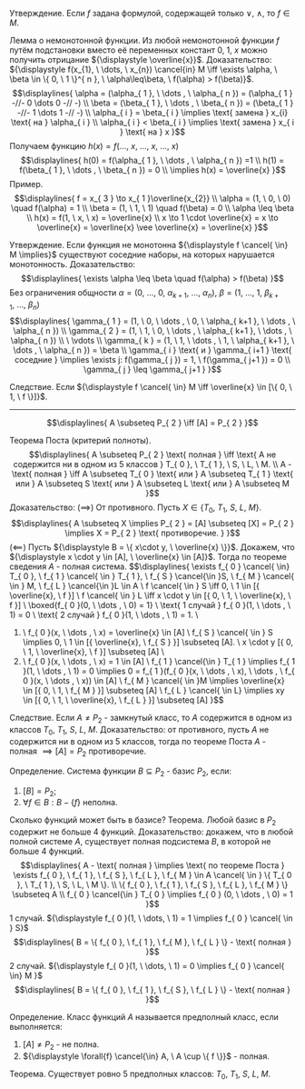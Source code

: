 Утверждение. Если ${\displaystyle f}$ задана формулой, содержащей только ${\displaystyle \vee, \ \wedge}$, то ${\displaystyle f \in M}$.

Лемма о немонотонной функции. Из любой немонотонной функции ${\displaystyle f}$ путём подстановки вместо её переменных констант ${\displaystyle 0, \ 1, \ x}$ можно получить отрицание ${\displaystyle \overline{x}}$.
Доказательство: ${\displaystyle f(x_{1}, \ \dots, \ x_{n}) \cancel{in} M \iff \exists \alpha, \ \beta \in \{ 0, \ 1 \}^{ n }, \ \alpha\leq\beta, \ f(\alpha) > f(\beta)}$.
$$\displaylines{
\alpha = (\alpha_{ 1 }, \  \dots , \  \alpha_{ n }) = (\alpha_{ 1 } -//- 0 \dots  0 -// -) \\
\beta = (\beta_{ 1 }, \  \dots , \  \beta_{ n }) = (\beta_{ 1 } -//- 1 \dots  1 -// -) \\
\alpha_{ i } = \beta_{ i } \implies \text{ замена } x_{i} \text{ на } \alpha_{ i } \\
\alpha_{ i } < \beta_{ i } \implies \text{ замена } x_{ i } \text{ на } x
}$$
Получаем функцию ${\displaystyle h(x) = f(\dots, \ x, \ \dots, \ x, \ \dots, \ x)}$
$$\displaylines{
h(0) = f(\alpha_{ 1 }, \  \dots , \  \alpha_{ n }) =1 \\
h(1) = f(\beta_{ 1 }, \  \dots , \  \beta_{ n }) = 0 \\
\implies  h(x) = \overline{x} 
}$$
Пример.
$$\displaylines{
f = x_{ 3 } \to x_{ 1 }\overline{x_{2}} \\
\alpha = (1, \  0, \  0) \quad f(\alpha) = 1 \\
\beta = (1, \  1, \  1) \quad f(\beta) = 0 \\
\alpha \leq \beta \\
h(x) = f(1, \  x, \  x) = \overline{x} \\
x \to  1 \cdot  \overline{x} = x \to  \overline{x} = \overline{x} \vee \overline{x} = \overline{x}
}$$

Утверждение. Если функция не монотонна ${\displaystyle f \cancel{ \in} M \implies}$ существуют соседние наборы, на которых нарушается монотонность.
Доказательство:
$$\displaylines{
\exists \alpha \leq \beta \quad f(\alpha) > f(\beta)
}$$
Без ограничения общности ${\displaystyle \alpha = (0, \ \dots, \ 0, \ \alpha_{ k+1 }, \ \dots, \ \alpha_{ n }), \  \beta = (1, \ \dots, \ 1, \ \beta_{ k+1 }, \ \dots, \ \beta_{ n })}$
$$\displaylines{
\gamma_{ 1 } = (1, \  0, \  \dots , \  0, \  \alpha_{ k+1 }, \  \dots , \  \alpha_{ n }) \\
\gamma_{ 2 } = (1, \  1, \  0, \  \dots , \  \alpha_{ k+1 }, \  \dots , \  \alpha_{ n }) \\
 \ \vdots \\
 \gamma_{ k } = (1, \  1, \  \dots , \  1, \  \alpha_{ k+1 }, \  \dots , \  \alpha_{ n }) = \beta \\
 \gamma_{ i } \text{ и } \gamma_{ i+1 } \text{ соседние } \implies \exists j: f(\gamma_{ j }) = 1, \   f(\gamma_{ j+1 }) = 0 \\
 \gamma_{ j } \leq  \gamma_{ j+1 }  
}$$

Следствие. Если ${\displaystyle f \cancel{ \in} M \iff \overline{x} \in [\{ 0, \ 1, \ f \}]}$.

---
$$\displaylines{ 
A \subseteq P_{ 2 } \iff [A] = P_{ 2 }
}$$

Теорема Поста (критерий полноты).
$$\displaylines{
A \subseteq P_{ 2 } \text{ полная } \iff \text{ A не содержится ни в одном из 5 классов } T_{ 0 }, \  T_{ 1 }, \  S, \  L, \ M. \\
A - \text{ полная } \iff A \subseteq T_{ 0 } \text{ или } A \subseteq T_{ 1 } \text{ или } A \subseteq S \text{ или } A \subseteq L \text{ или } A \subseteq M
}$$
Доказательство:
${\displaystyle (\implies)}$ От противного. Пусть ${\displaystyle X \in \{ T_{ 0 }, \ T_{ 1 }, \ S, \ L, \ M \}}$. 
$$\displaylines{
A \subseteq X \implies P_{ 2 } = [A] \subseteq [X] = P_{ 2 } \implies  X = P_{ 2 } \text{ противоречие. }  
}$$
${\displaystyle (\impliedby)}$ Пусть ${\displaystyle B = \{ x\cdot y, \ \overline{x} \}}$. Докажем, что ${\displaystyle x \cdot y \in [A], \ \overline{x} \in [A]}$. Тогда по теореме сведения ${\displaystyle A}$ - полная система.
$$\displaylines{
\exists f_{ 0 } \cancel{ \in} T_{ 0 }, \  f_{ 1 } \cancel{ \in } T_{ 1 }, \  f_{ S } \cancel{\in }S, \  f_{ M } \cancel{ \in } M, \  f_{ L } \cancel{\in }L \in  A \\
f \cancel{ \in } S \iff  0, \  1 \in  [\{ \overline{x}, \  f \}] \\
f \cancel{ \in } L \iff  x \cdot  y \in  [\{ 0, \  1, \  \overline{x}, \  f \}] \\
\boxed{f_{ 0 }(0, \  \dots , \  0) = 1} \\
\text{ 1 случай } f_{ 0 }(1, \  \dots , \  1) = 0 \\
\text{ 2 случай } f_{ 0 }(1, \  \dots , \  1) = 1. \\
1) \ f_{ 0 }(x, \  \dots , \  x) = \overline{x} \in  [A] \\
f_{ S } \cancel{ \in } S \implies 0, \  1 \in  [\{ \overline{x}, \  f_{ S } \}] \subseteq [A].  \\
x \cdot y  [\{ 0, \  1, \  \overline{x}, \  f \}] \subseteq [A] \\
2) \ f_{ 0 }(x, \  \dots , \ x) = 1 \in  [A] \\
f_{ 1 } \cancel{\in } T_{ 1 } \implies  f_{ 1 }(1, \  \dots , \  1) = 0 \implies  0 = f_{ 1 }(f_{ 0 }(x, \  \dots , \  x), \  \dots , \  f_{ 0 }(x, \  \dots , \  x)) \in [A] \\
f_{ M } \cancel{ \in }M \implies  \overline{x} \in [\{ 0, \  1, \  f_{ M } \}] \subseteq [A] \\
f_{ L } \cancel{ \in  L} \implies  xy \in  [\{ 0, \  1, \  \overline{x}, \  f_{ L } \}] \subseteq [A]
}$$

Следствие. Если ${\displaystyle A \neq P_{ 2 }}$ - замкнутый класс, то ${\displaystyle A}$ содержится в одном из классов ${\displaystyle T_{ 0 }, \ T_{ 1 }, \ S, \ L, \ M}$.
Доказательство: от противного, пусть ${\displaystyle A}$ не содержится ни в одном из 5 классов, тогда по теореме Поста ${\displaystyle A}$ - полная ${\displaystyle \implies [A] = P_{ 2 }}$ противоречие.


Определение. Система функции ${\displaystyle B \subseteq P_{ 2 }}$ - базис ${\displaystyle P_{ 2 }}$, если:
1. ${\displaystyle [B] = P_{ 2 }}$;
2. ${\displaystyle \forall{f \in B}: B - \{ f \}}$ неполна.

Сколько функций может быть в базисе?
Теорема. Любой базис в ${\displaystyle P_{ 2 }}$ содержит не больше 4 функций.
Доказательство: докажем, что в любой полной системе ${\displaystyle A}$, существует полная подсистема ${\displaystyle B}$, в которой не больше 4 функций.
$$\displaylines{
A - \text{ полная } \implies \text{ по теореме Поста } \exists f_{ 0 }, \  f_{ 1 }, \  f_{ S }, \  f_{ L }, \  f_{ M } \in  A \cancel{ \in } \{ T_{ 0 }, \  T_{ 1 }, \  S, \  L, \  M \}. \\
\{ f_{ 0 }, \  f_{ 1 }, \  f_{ S }, \  f_{ L }, \  f_{ M } \} \subseteq A \\
f_{ 0 } \cancel{\in } T_{ 0 } \implies  f_{ 0 } (0, \ \dots , \  0) = 1
}$$
1 случай. ${\displaystyle f_{ 0 }(1, \ \dots, \ 1) = 1 \implies f_{ 0 } \cancel{ \in } S}$
$$\displaylines{
B = \{ f_{ 0 }, \  f_{ 1 }, \  f_{ M }, \  f_{ L } \} - \text{ полная }
}$$
2 случай. ${\displaystyle f_{ 0 }(1, \ \dots, \ 1) = 0 \implies f_{ 0 } \cancel{ \in} M }$ 
$$\displaylines{
B = \{ f_{ 0 }, \  f_{ 1 }, \  f_{ S }, \  f_{ L } \} - \text{ полная }
}$$

Определение. Класс функций ${\displaystyle A}$ называется предполный класс, если выполняется:
1. ${\displaystyle [A] \neq P_{ 2 }}$ - не полна.
2. ${\displaystyle \forall{f} \cancel{\in} A, \ A \cup \{ f \}}$ - полная.

Теорема. Существует ровно 5 предполных классов: ${\displaystyle T_{ 0 }, \ T_{ 1 }, \ S, \ L, \ M}$.